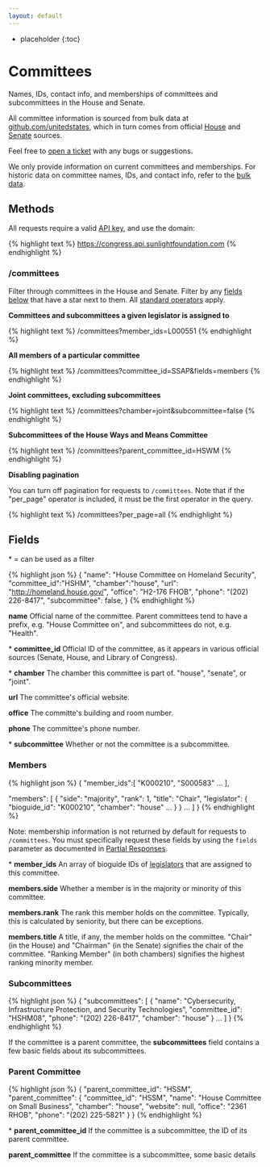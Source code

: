 ```yaml
---
layout: default
---
```



* placeholder
{:toc}

# Committees

Names, IDs, contact info, and memberships of committees and subcommittees in the House and Senate.

All committee information is sourced from bulk data at [github.com/unitedstates](https://github.com/unitedstates/congress-legislators), which in turn comes from official [House](http://clerk.house.gov/committee_info/index.aspx) and [Senate](http://www.senate.gov/general/committee_assignments/assignments.htm) sources.

Feel free to [open a ticket](https://github.com/unitedstates/congress-legislators/issues/new) with any bugs or suggestions.

We only provide information on current committees and memberships. For historic data on committee names, IDs, and contact info, refer to the [bulk data](https://github.com/unitedstates/congress-legislators).

## Methods

All requests require a valid [API key](index.html#parameters/api-key), and use the domain:

{% highlight text %}
https://congress.api.sunlightfoundation.com
{% endhighlight %}

### /committees

Filter through committees in the House and Senate. Filter by any [fields below](#fields) that have a star next to them. All [standard operators](index.html#parameters/operators) apply.

**Committees and subcommittees a given legislator is assigned to**

{% highlight text %}
/committees?member_ids=L000551
{% endhighlight %}

**All members of a particular committee**

{% highlight text %}
/committees?committee_id=SSAP&fields=members
{% endhighlight %}

**Joint committees, excluding subcommittees**

{% highlight text %}
/committees?chamber=joint&subcommittee=false
{% endhighlight %}

**Subcommittees of the House Ways and Means Committee**

{% highlight text %}
/committees?parent_committee_id=HSWM
{% endhighlight %}

**Disabling pagination**

You can turn off pagination for requests to `/committees`. Note that if the "per_page" operator is included, it must be the first operator in the query.

{% highlight text %}
/committees?per_page=all
{% endhighlight %}

## Fields

\* = can be used as a filter

{% highlight json %}
{
  "name": "House Committee on Homeland Security",
  "committee_id":"HSHM",
  "chamber":"house",
  "url": "http://homeland.house.gov/",
  "office": "H2-176 FHOB",
  "phone": "(202) 226-8417",
  "subcommittee": false,
}
{% endhighlight %}

**name**
Official name of the committee. Parent committees tend to have a prefix, e.g. "House Committee on", and subcommittees do not, e.g. "Health".

\* **committee_id**
Official ID of the committee, as it appears in various official sources (Senate, House, and Library of Congress).

\* **chamber**
The chamber this committee is part of. "house", "senate", or "joint".

**url**
The committee's official website.

**office**
The committe's building and room number.

**phone**
The committee's phone number.

\* **subcommittee**
Whether or not the committee is a subcommittee.

### Members

{% highlight json %}
{
  "member_ids":[
    "K000210",
    "S000583"
    ...
  ],

  "members": [
    {
      "side": "majority",
      "rank": 1,
      "title": "Chair",
      "legislator": {
        "bioguide_id": "K000210",
        "chamber": "house"
        ...
      }
    }
    ...
  ]
}
{% endhighlight %}

Note: membership information is not returned by default for requests to `/committees`. You must specifically request these fields by using the `fields` parameter as documented in [Partial Responses](index.html#parameters/partial-responses).

\* **member_ids**
An array of bioguide IDs of [legislators](legislators.html) that are assigned to this committee.

**members.side**
Whether a member is in the majority or minority of this committee.

**members.rank**
The rank this member holds on the committee. Typically, this is calculated by seniority, but there can be exceptions.

**members.title**
A title, if any, the member holds on the committee. "Chair" (in the House) and "Chairman" (in the Senate) signifies the chair of the committee. "Ranking Member" (in both chambers) signifies the highest ranking minority member.

### Subcommittees

{% highlight json %}
{
  "subcommittees": [
    {
      "name": "Cybersecurity, Infrastructure Protection, and Security Technologies",
      "committee_id": "HSHM08",
      "phone": "(202) 226-8417",
      "chamber": "house"
    }
    ...
  ]
}
{% endhighlight %}

If the committee is a parent committee, the **subcommittees** field contains a few basic fields about its subcommittees.

### Parent Committee

{% highlight json %}
{
  "parent_committee_id": "HSSM",
  "parent_committee": {
    "committee_id": "HSSM",
    "name": "House Committee on Small Business",
    "chamber": "house",
    "website": null,
    "office": "2361 RHOB",
    "phone":  "(202) 225-5821"
  }
}
{% endhighlight %}

\* **parent_committee_id**
If the committee is a subcommittee, the ID of its parent committee.

**parent_committee**
If the committee is a subcommittee, some basic details
